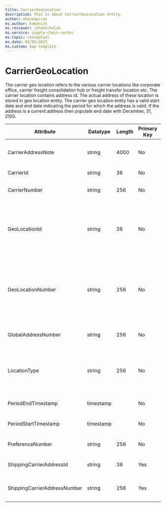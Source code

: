 ```yaml
---
title: CarrierGeoLocation
description: This is about CarrierGeoLocation entity.
author: mkannapiran
ms.author: kamanick
ms.reviewer: johnmichalak
ms.service: supply-chain-center
ms.topic: conceptual
ms.date: 05/05/2023
ms.custom: bap-template
---
```


# **CarrierGeoLocation**

The carrier geo location refers to the various carrier locations like corporate office, carrier freight consolidation hub or freight transfer location etc. The carrier location contains address id. The actual address of these location is stored in geo location entity. The carrier geo location entity has a valid start date and end date indicating the period for which the address is valid. If the address is a current address then populate end date with December, 31, 2100.


|	Attribute	|	Datatype	|	Length	|	Primary Key	|	Description	|
|---------------|--------|------|----------|-----------|
|	CarrierAddressNote	|	string	|	4000	|	No	|	Comments or notes for this carrier location	|
|	CarrierId	|	string	|	36	|	No	|	The unique Id of the carrier.	|
|	CarrierNumber	|	string	|	256	|	No	|	The unique number of the carrier.	|
|	GeoLocationId	|	string	|	36	|	No	|	The unique identifier of a Location. This is autogenerated by Supply chain center or D365 applications	|
|	GeoLocationNumber	|	string	|	256	|	No	|	The unique number of a location. This is a referenced in an external system to identify the unique location	|
|	GlobalAddressNumber	|	string	|	256	|	No	|	The global location number of this location.	|
|	LocationType	|	string	|	256	|	No	|	Type of location, corporate office, distribution center, carrier hub etc	|
|	PeriodEndTimestamp	|	timestamp	|		|	No	|	Validity end date of this location	|
|	PeriodStartTimestamp	|	timestamp	|		|	No	|	Validity start date of this location	|
|	PreferenceNumber	|	string	|	256	|	No	|	The preference of this location	|
|	ShippingCarrierAddressId	|	string	|	36	|	Yes	|	Unique Id of the carrier location.	|
|	ShippingCarrierAddressNumber	|	string	|	256	|	Yes	|	Unique number of the carrier location. 	|
